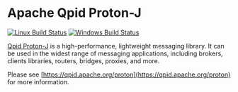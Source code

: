 # Apache Qpid Proton-J

[![Linux Build Status](https://travis-ci.com/apache/qpid-proton-j.svg?branch=main)](https://travis-ci.com/github/apache/qpid-proton-j)
[![Windows Build Status](https://ci.appveyor.com/api/projects/status/wh587qrxa3c22mh2/branch/main?svg=true)](https://ci.appveyor.com/project/ApacheSoftwareFoundation/qpid-proton-j/branch/main)


[Qpid Proton-J](https://qpid.apache.org/proton) is a high-performance, lightweight messaging
library. It can be used in the widest range of messaging applications, including brokers,
clients libraries, routers, bridges, proxies, and more.

Please see [https://qpid.apache.org/proton](https://qpid.apache.org/proton) for more information.
